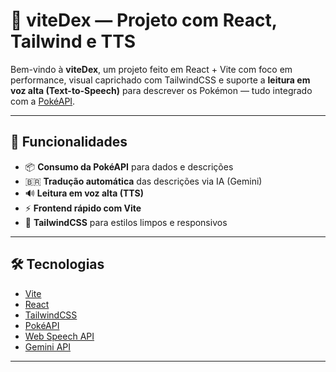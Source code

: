 # 🧠 viteDex — Projeto com React, Tailwind e TTS

Bem-vindo à **viteDex**, um projeto feito em React + Vite com foco em performance, visual caprichado com TailwindCSS e suporte a **leitura em voz alta (Text-to-Speech)** para descrever os Pokémon — tudo integrado com a [PokéAPI](https://pokeapi.co).

---

## 🚀 Funcionalidades

- 📦 **Consumo da PokéAPI** para dados e descrições
- 🇧🇷 **Tradução automática** das descrições via IA (Gemini)
- 🔊 **Leitura em voz alta (TTS)**
- ⚡ **Frontend rápido com Vite**
- 🎨 **TailwindCSS** para estilos limpos e responsivos

---

## 🛠️ Tecnologias

- [Vite](https://vitejs.dev/)
- [React](https://reactjs.org/)
- [TailwindCSS](https://tailwindcss.com/)
- [PokéAPI](https://pokeapi.co/)
- [Web Speech API](https://developer.mozilla.org/en-US/docs/Web/API/SpeechSynthesis)
- [Gemini API](https://ai.google.dev/)

---

<!-- ## 📦 Como rodar o projeto

```bash
# 1. Clone o repositório
git clone https://github.com/LeeoCSL/viteDex.git

# 2. Acesse a pasta
cd viteDex

# 3. Instale as dependências
npm install

# 4. Rode o projeto
npm run dev -->
